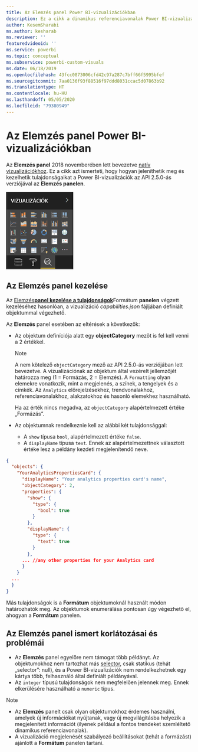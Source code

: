 ```yaml
---
title: Az Elemzés panel Power BI-vizualizációkban
description: Ez a cikk a dinamikus referenciavonalak Power BI-vizualizációkban való létrehozását ismerteti.
author: KesemSharabi
ms.author: kesharab
ms.reviewer: ''
featuredvideoid: ''
ms.service: powerbi
ms.topic: conceptual
ms.subservice: powerbi-custom-visuals
ms.date: 06/18/2019
ms.openlocfilehash: 43fcc0873006cfd42c97a287c7bff66f5995bfef
ms.sourcegitcommit: 7aa0136f93f88516f97ddd8031ccac5d07863b92
ms.translationtype: HT
ms.contentlocale: hu-HU
ms.lasthandoff: 05/05/2020
ms.locfileid: "79380949"
---
```

# <a name="the-analytics-pane-in-power-bi-visuals"></a>Az Elemzés panel Power BI-vizualizációkban

Az **Elemzés panel** 2018 novemberében lett bevezetve [natív vizualizációkhoz](https://docs.microsoft.com/power-bi/desktop-analytics-pane).
Ez a cikk azt ismerteti, hogy hogyan jeleníthetik meg és kezelhetik tulajdonságaikat a Power BI-vizualizációk az API 2.5.0-ás verziójával az **Elemzés panelen**.

![Az Elemzés panel](media/analytics-pane/visualization-pane-analytics-tab.png)

## <a name="manage-the-analytics-pane"></a>Az Elemzés panel kezelése

Az [Elemzés**panel kezelése a tulajdonságok**](https://docs.microsoft.com/power-bi/developer/visuals/custom-visual-develop-tutorial-format-options)Formátum **panelen** végzett kezeléséhez hasonlóan, a vizualizáció *capabilities.json* fájljában definiált objektummal végezhető.

Az **Elemzés** panel esetében az eltérések a következők:

* Az objektum definíciója alatt egy **objectCategory** mezőt is fel kell venni a 2 értékkel.

    > [!NOTE]
    > A nem kötelező `objectCategory` mező az API 2.5.0-ás verziójában lett bevezetve. A vizualizációnak az objektum által vezérelt jellemzőjét határozza meg (1 = Formázás, 2 = Elemzés). A `Formatting` olyan elemekre vonatkozik, mint a megjelenés, a színek, a tengelyek és a címkék. Az `Analytics` előrejelzésekhez, trendvonalakhoz, referenciavonalakhoz, alakzatokhoz és hasonló elemekhez használható.
    >
    > Ha az érték nincs megadva, az `objectCategory` alapértelmezett értéke „Formázás”.

* Az objektumnak rendelkeznie kell az alábbi két tulajdonsággal:
    * A `show` típusa `bool`, alapértelmezett értéke `false`.
    * A `displayName` típusa `text`. Ennek az alapértelmezettnek választott értéke lesz a példány kezdeti megjelenítendő neve.

```json
{
  "objects": {
    "YourAnalyticsPropertiesCard": {
      "displayName": "Your analytics properties card's name",
      "objectCategory": 2,
      "properties": {
        "show": {
          "type": {
            "bool": true
          }
        },
        "displayName": {
          "type": {
            "text": true
          }
        },
      ... //any other properties for your Analytics card
      }
    }
  ...
  }
}
```

Más tulajdonságok is a **Formátum** objektumoknál használt módon határozhatók meg. Az objektumok enumerálása pontosan úgy végezhető el, ahogyan a **Formátum** panelen.

## <a name="known-limitations-and-issues-of-the-analytics-pane"></a>Az Elemzés panel ismert korlátozásai és problémái

* Az **Elemzés** panel egyelőre nem támogat több példányt. Az objektumokhoz nem tartozhat más [selector](https://microsoft.github.io/PowerBI-visuals/docs/concepts/objects-and-properties/#selector), csak statikus (tehát „selector”: null), és a Power BI-vizualizációk nem rendelkezhetnek egy kártya több, felhasználó által definiált példányával.
* Az `integer` típusú tulajdonságok nem megfelelően jelennek meg. Ennek elkerülésére használható a `numeric` típus.

> [!NOTE]
> * Az **Elemzés** panelt csak olyan objektumokhoz érdemes használni, amelyek új információkat nyújtanak, vagy új megvilágításba helyezik a megjelenített információt (ilyenek például a fontos trendeket szemléltető dinamikus referenciavonalak).
> * A vizualizáció megjelenését szabályozó beállításokat (tehát a formázást) ajánlott a **Formátum** panelen tartani.
